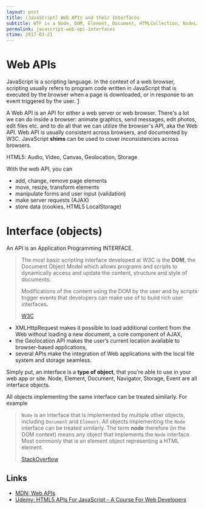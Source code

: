```yaml
---
layout: post
title: (JavaScript) Web APIs and their Interfaces
subtitle: WTF is a Node, DOM, Element, Document, HTMLCollection, NodeList, Window and oher stuff
permalink: javascript-web-api-interfaces
ctime: 2017-03-21
---
```


# Web APIs
JavaScript is a scripting language. In the context of a web browser, scripting usually refers to program code written in JavaScript that is executed by the browser when a page is downloaded, or in response to an event triggered by the user. [1][1]

A Web API is an API for either a web server or web browser. There's a lot we can do inside a browser: animate graphics, send messages, edit photos, edit files etc. and to do all that we can utilize the browser's API, aka the Web API. Web API is usually consistent across browsers, and documented by W3C. JavaScript **shims** can be used to cover inconsistencies across browsers.

HTML5: Audio, Video, Canvas, Geolocation, Storage

With the web API, you can

- add, change, remove page elements
- move, resize, transform elements
- manipulate forms and user input (validation)
- make server requests (AJAX)
- store data (cookies, HTML5 LocalStorage)

# Interface (objects)
An API is an Application Programming INTERFACE. 

> The most basic scripting interface developed at W3C is the **DOM**, the Document Object Model which allows programs and scripts to dynamically access and update the content, structure and style of documents. 
>
> Modifications of the content using the DOM by the user and by scripts trigger events that developers can make use of to build rich user interfaces.
> 
> [W3C](https://www.w3.org/standards/webdesign/script)


- XMLHttpRequest makes it possible to load additional content from the Web without loading a new document, a core component of AJAX,
- the Geolocation API makes the user’s current location available to browser-based applications,
- several APIs make the integration of Web applications with the local file system and storage seamless.

Simply put, an interface is a **type of object**, that you're able to use in your web app or site. Node, Element, Document, Navigator, Storage, Event are all interface objects.

All objects implementing the same interface can be treated similarly. For example

> `Node` is an interface that is implemented by multiple other objects, including `Document` and `Element`. All objects implementing the `Node` interface can be treated similarly. The term **node** therefore (in the DOM context) means any object that implements the `Node` interface. Most commonly that is an element object representing a HTML element.
>
> [StackOverflow](http://stackoverflow.com/a/24974667/890814)

Links
---

- [MDN: Web APIs](https://developer.mozilla.org/en-US/docs/Web/API)
- [Udemy: HTML5 APIs For JavaScript - A Course For Web Developers](https://www.udemy.com/html5-apis-for-javascript-a-course-for-web-developers/)


[1]: https://www.w3.org/standards/webdesign/script
[2]: https://en.wikipedia.org/wiki/Web_API